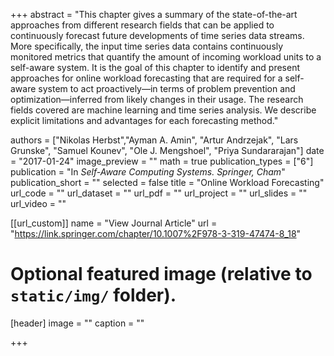 +++
abstract = "This chapter gives a summary of the state-of-the-art approaches from different research fields that can be applied to continuously forecast future developments of time series data streams. More specifically, the input time series data contains continuously monitored metrics that quantify the amount of incoming workload units to a self-aware system. It is the goal of this chapter to identify and present approaches for online workload forecasting that are required for a self-aware system to act proactively—in terms of problem prevention and optimization—inferred from likely changes in their usage. The research fields covered are machine learning and time series analysis. We describe explicit limitations and advantages for each forecasting method."

authors = ["Nikolas Herbst","Ayman A. Amin", "Artur Andrzejak", "Lars Grunske", "Samuel Kounev", "Ole J. Mengshoel", "Priya Sundararajan"]
date = "2017-01-24"
image_preview = ""
math = true
publication_types = ["6"]
publication = "In *Self-Aware Computing Systems. Springer, Cham*"
publication_short = ""
selected = false
title = "Online Workload Forecasting"
url_code = ""
url_dataset = ""
url_pdf = ""
url_project = ""
url_slides = ""
url_video = ""

[[url_custom]]
 name = "View Journal Article"
 url = "https://link.springer.com/chapter/10.1007%2F978-3-319-47474-8_18"

# Optional featured image (relative to `static/img/` folder).
[header]
image = ""
caption = ""

+++
